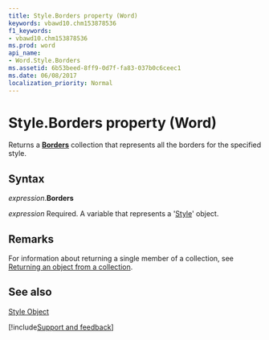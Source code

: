 ```yaml
---
title: Style.Borders property (Word)
keywords: vbawd10.chm153878536
f1_keywords:
- vbawd10.chm153878536
ms.prod: word
api_name:
- Word.Style.Borders
ms.assetid: 6b53beed-8ff9-0d7f-fa83-037b0c6ceec1
ms.date: 06/08/2017
localization_priority: Normal
---
```



# Style.Borders property (Word)

Returns a  **[Borders](Word.borders.md)** collection that represents all the borders for the specified style.


## Syntax

_expression_.**Borders**

_expression_ Required. A variable that represents a '[Style](Word.Style.md)' object.


## Remarks

For information about returning a single member of a collection, see [Returning an object from a collection](../word/Concepts/Miscellaneous/returning-an-object-from-a-collection-word.md).


## See also


[Style Object](Word.Style.md)

[!include[Support and feedback](~/includes/feedback-boilerplate.md)]